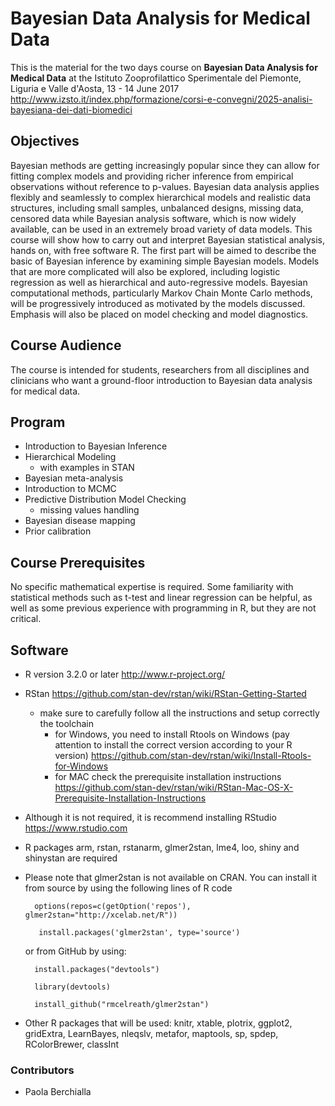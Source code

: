 # Bayesian Data Analysis for Medical Data

This is the material for the two days course on **Bayesian Data Analysis for Medical Data** at the Istituto Zooprofilattico Sperimentale del Piemonte, Liguria e Valle d'Aosta, 13 - 14 June 2017
http://www.izsto.it/index.php/formazione/corsi-e-convegni/2025-analisi-bayesiana-dei-dati-biomedici


## Objectives

Bayesian methods are getting increasingly popular since they can allow for fitting complex models and providing richer inference from empirical observations without reference to p-values. Bayesian data analysis applies flexibly and seamlessly to complex hierarchical models and realistic data structures, including small samples, unbalanced designs, missing data, censored data while Bayesian analysis software, which is now widely available, can be used in an extremely broad variety of data models. This course will show how to carry out and interpret Bayesian statistical analysis, hands on, with free software R. The first part will be aimed to describe the basic of Bayesian inference by examining simple Bayesian models. Models that are more complicated will also be explored, including logistic regression as well as hierarchical and auto-regressive models. Bayesian computational methods, particularly Markov Chain Monte Carlo methods, will be progressively introduced as motivated by the models discussed. Emphasis will also be placed on model checking and model diagnostics.

## Course Audience

The course is intended for students, researchers from all disciplines and clinicians who want a ground-floor introduction to Bayesian data analysis for medical data.

## Program
- Introduction to Bayesian Inference
- Hierarchical Modeling
    - with examples in STAN
- Bayesian meta-analysis
- Introduction to MCMC
- Predictive Distribution Model Checking
    - missing values handling
- Bayesian disease mapping
- Prior calibration

## Course Prerequisites

No specific mathematical expertise is required. Some familiarity with statistical methods such as t-test and linear regression can be helpful, as well as some previous experience with programming in R, but they are not critical.

## Software
- R version 3.2.0 or later http://www.r-project.org/
- RStan https://github.com/stan-dev/rstan/wiki/RStan-Getting-Started
    - make sure to carefully follow all the instructions and setup correctly the toolchain 
        - for Windows, you need to install Rtools on Windows (pay attention to install the correct version according to your R version) https://github.com/stan-dev/rstan/wiki/Install-Rtools-for-Windows
        - for MAC check the prerequisite installation instructions https://github.com/stan-dev/rstan/wiki/RStan-Mac-OS-X-Prerequisite-Installation-Instructions
- Although it is not required, it is recommend installing RStudio https://www.rstudio.com

- R packages arm, rstan, rstanarm, glmer2stan, lme4, loo, shiny and shinystan are required
- Please note that glmer2stan is not available on CRAN. You can install it from source by using the following lines of R code 
   
        options(repos=c(getOption('repos'), glmer2stan="http://xcelab.net/R"))
   
         install.packages('glmer2stan', type='source')
    
    or from GitHub by using:

        install.packages("devtools")
    
        library(devtools)
    
        install_github("rmcelreath/glmer2stan")

- Other R packages that will be used: knitr, xtable, plotrix, ggplot2, gridExtra, LearnBayes, nleqslv, metafor, maptools, sp, spdep, RColorBrewer, classInt
 
### Contributors

* Paola Berchialla

<!----_Material is under development and subject to change._----> 
